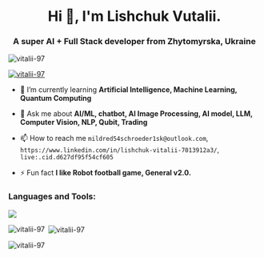 <h1 align="center">Hi 👋, I'm Lishchuk Vutalii.</h1>
<h3 align="center">A super AI + Full Stack developer from Zhytomyrska, Ukraine</h3>

<p align="left"> <img src="https://komarev.com/ghpvc/?username=vitalii-97&label=Profile%20views&color=0e75b6&style=flat" alt="vitalii-97" /> </p>

<p align="left"> <a href="https://github.com/ryo-ma/github-profile-trophy"><img src="https://github-profile-trophy.vercel.app/?username=vitalii-97" alt="vitalii-97" /></a> </p>

- 🌱 I’m currently learning **Artificial Intelligence, Machine Learning, Quantum Computing**

- 💬 Ask me about **AI/ML, chatbot, AI Image Processing, AI model, LLM, Computer Vision, NLP, Qubit, Trading**

- 📫 How to reach me `mildred54schroeder1sk@outlook.com`,  `https://www.linkedin.com/in/lishchuk-vitalii-7013912a3/`, `live:.cid.d627df95f54cf605`

- ⚡ Fun fact **I like Robot football game, General v2.0.**

<p align="left">
</p>

<h3 align="left">Languages and Tools:</h3>
<p align="left">
    <a href="https://skillicons.dev">
        <img src="https://skillicons.dev/icons?i=py,pytorch,tensorflow,django,flask,nodejs,javascript,typescript,express,mongodb,redis,sqlite,firebase,react,nextjs,angular,vue,laravel,docker" />
    </a>
</p>

<p><img align="left" src="https://github-readme-stats.vercel.app/api/top-langs?username=vitalii-97&show_icons=true&locale=en&layout=compact" alt="vitalii-97" /></p>

<p>&nbsp;<img align="center" src="https://github-readme-stats.vercel.app/api?username=vitalii-97&show_icons=true&locale=en" alt="vitalii-97" /></p>

<p><img align="center" src="https://github-readme-streak-stats.herokuapp.com/?user=vitalii-97&" alt="vitalii-97" /></p>

